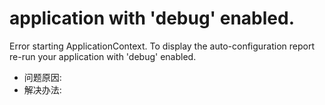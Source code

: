 # application with 'debug' enabled.
Error starting ApplicationContext. To display the auto-configuration report re-run your application with 'debug' enabled.
- 问题原因:
- 解决办法:
